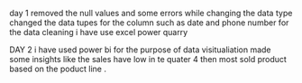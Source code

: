 day 1 
      removed the null values and some errors while changing the data type 
      changed the data tupes for the column such as date and phone number 
      for the data cleaning i have use excel power quarry
      
DAY 2 
      i have used power bi for the purpose of data visitualiation 
      made some insights like the sales have low in te quater 4 
      then most sold product based on the poduct line .
      
